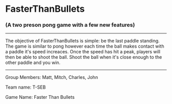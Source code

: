 # FasterThanBullets
### (A two preson pong game with a few new features)

___

The objective of FasterThanBullets is simple: be the last paddle standing. The game is similar to pong however each time the ball makes contact with a paddle it's speed increaces. Once the speed has hit a peak, players will then be able to shoot the ball. Shoot the ball when it's close enough to the other paddle and you win. 

___

Group Members: Matt, Mitch, Charles, John 

Team name: T-SEB 

Game Name: Faster Than Bullets
